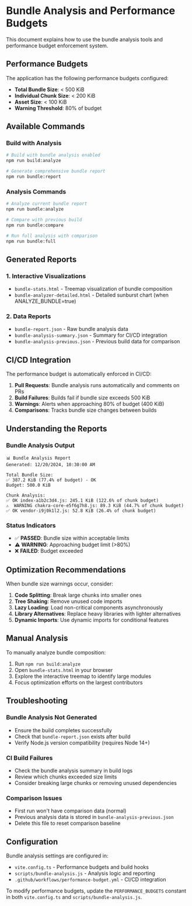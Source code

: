 # Bundle Analysis and Performance Budgets

This document explains how to use the bundle analysis tools and performance budget enforcement system.

## Performance Budgets

The application has the following performance budgets configured:

- **Total Bundle Size**: < 500 KiB
- **Individual Chunk Size**: < 200 KiB  
- **Asset Size**: < 100 KiB
- **Warning Threshold**: 80% of budget

## Available Commands

### Build with Analysis
```bash
# Build with bundle analysis enabled
npm run build:analyze

# Generate comprehensive bundle report
npm run bundle:report
```

### Analysis Commands
```bash
# Analyze current bundle report
npm run bundle:analyze

# Compare with previous build
npm run bundle:compare

# Run full analysis with comparison
npm run bundle:full
```

## Generated Reports

### 1. Interactive Visualizations
- `bundle-stats.html` - Treemap visualization of bundle composition
- `bundle-analyzer-detailed.html` - Detailed sunburst chart (when ANALYZE_BUNDLE=true)

### 2. Data Reports
- `bundle-report.json` - Raw bundle analysis data
- `bundle-analysis-summary.json` - Summary for CI/CD integration
- `bundle-analysis-previous.json` - Previous build data for comparison

## CI/CD Integration

The performance budget is automatically enforced in CI/CD:

1. **Pull Requests**: Bundle analysis runs automatically and comments on PRs
2. **Build Failures**: Builds fail if bundle size exceeds 500 KiB
3. **Warnings**: Alerts when approaching 80% of budget (400 KiB)
4. **Comparisons**: Tracks bundle size changes between builds

## Understanding the Reports

### Bundle Analysis Output
```
📊 Bundle Analysis Report
Generated: 12/20/2024, 10:30:00 AM

Total Bundle Size:
✅ 387.2 KiB (77.4% of budget) - OK
Budget: 500.0 KiB

Chunk Analysis:
✅ OK index-a1b2c3d4.js: 245.1 KiB (122.6% of chunk budget)
⚠️  WARNING chakra-core-e5f6g7h8.js: 89.3 KiB (44.7% of chunk budget)
✅ OK vendor-i9j0k1l2.js: 52.8 KiB (26.4% of chunk budget)
```

### Status Indicators
- ✅ **PASSED**: Bundle size within acceptable limits
- ⚠️ **WARNING**: Approaching budget limit (>80%)
- ❌ **FAILED**: Budget exceeded

## Optimization Recommendations

When bundle size warnings occur, consider:

1. **Code Splitting**: Break large chunks into smaller ones
2. **Tree Shaking**: Remove unused code imports
3. **Lazy Loading**: Load non-critical components asynchronously
4. **Library Alternatives**: Replace heavy libraries with lighter alternatives
5. **Dynamic Imports**: Use dynamic imports for conditional features

## Manual Analysis

To manually analyze bundle composition:

1. Run `npm run build:analyze`
2. Open `bundle-stats.html` in your browser
3. Explore the interactive treemap to identify large modules
4. Focus optimization efforts on the largest contributors

## Troubleshooting

### Bundle Analysis Not Generated
- Ensure the build completes successfully
- Check that `bundle-report.json` exists after build
- Verify Node.js version compatibility (requires Node 14+)

### CI Build Failures
- Check the bundle analysis summary in build logs
- Review which chunks exceeded size limits
- Consider breaking large chunks or removing unused dependencies

### Comparison Issues
- First run won't have comparison data (normal)
- Previous analysis data is stored in `bundle-analysis-previous.json`
- Delete this file to reset comparison baseline

## Configuration

Bundle analysis settings are configured in:
- `vite.config.ts` - Performance budgets and build hooks
- `scripts/bundle-analysis.js` - Analysis logic and reporting
- `.github/workflows/performance-budget.yml` - CI/CD integration

To modify performance budgets, update the `PERFORMANCE_BUDGETS` constant in both `vite.config.ts` and `scripts/bundle-analysis.js`.